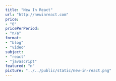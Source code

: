 ```yaml
---
title: "New In React"
url: "http://newinreact.com"
price: 
- "0"
pricePerPeriod: 
- "n/a"
format: 
- "blog"
- "video"
subject: 
- "react"
- "javascript"
featured: "n"
picture: "../../public/static/new-in-react.png"
---
```

